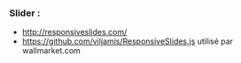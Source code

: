 ### Slider :
  - http://responsiveslides.com/
  - https://github.com/viljamis/ResponsiveSlides.js
  utilisé par wallmarket.com
  
  
